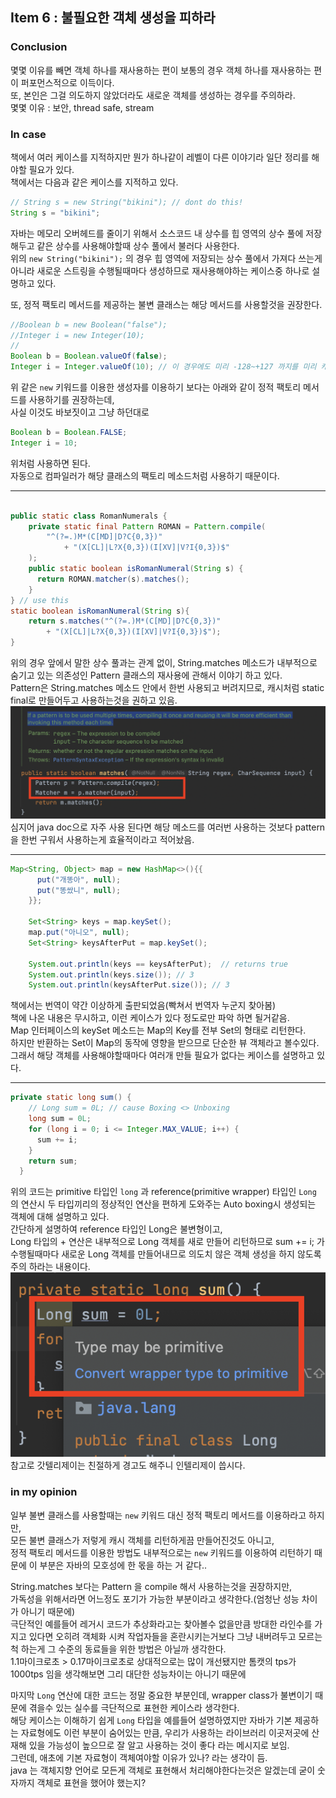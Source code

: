 ## Item 6 : 불필요한 객체 생성을 피하라 
### Conclusion
몇몇 이유를 빼면 객체 하나를 재사용하는 편이 보통의 경우 객체 하나를 재사용하는 편이 퍼포먼스적으로 이득이다.  
또, 본인은 그걸 의도하지 않았더라도 새로운 객체를 생성하는 경우를 주의하라.  
몇몇 이유 : 보안, thread safe, stream

### In case
책에서 여러 케이스를 지적하지만 뭔가 하나같이 레벨이 다른 이야기라 일단 정리를 해야할 필요가 있다.  
책에서는 다음과 같은 케이스를 지적하고 있다.  
```java
// String s = new String("bikini"); // dont do this!
String s = "bikini"; 
```
자바는 메모리 오버헤드를 줄이기 위해서 소스코드 내 상수를 힙 영역의 상수 풀에 저장해두고 같은 상수를 사용해야할때 상수 풀에서 불러다 사용한다.  
위의 `new String("bikini");` 의 경우 힙 영역에 저장되는 상수 풀에서 가져다 쓰는게 아니라 새로운 스트링을 수행될때마다 생성하므로 재사용해야하는 케이스중 하나로 설명하고 있다.

또, 정적 팩토리 메서드를 제공하는 불변 클래스는 해당 메서드를 사용할것을 권장한다.
```java
//Boolean b = new Boolean("false");
//Integer i = new Integer(10);
// 
Boolean b = Boolean.valueOf(false);
Integer i = Integer.valueOf(10); // 이 경우에도 미리 -128~+127 까지를 미리 캐시해두었다고 한다. Long도 마찬가지 
```
위 같은 `new` 키워드를 이용한 생성자를 이용하기 보다는 아래와 같이 정적 팩토리 메서드를 사용하기를 권장하는데,   
사실 이것도 바보짓이고 그냥 하던대로 
```java
Boolean b = Boolean.FALSE;
Integer i = 10;
```
위처럼 사용하면 된다.  
자동으로 컴파일러가 해당 클래스의 팩토리 메소드처럼 사용하기 때문이다.  

***

```java

public static class RomanNumerals {
    private static final Pattern ROMAN = Pattern.compile(
        "^(?=.)M*(C[MD]|D?C{0,3})"
            + "(X[CL]|L?X{0,3})(I[XV]|V?I{0,3})$"
    );
    public static boolean isRomanNumeral(String s) {
      return ROMAN.matcher(s).matches();
    }
} // use this
static boolean isRomanNumeral(String s){
    return s.matches("^(?=.)M*(C[MD]|D?C{0,3})"
        + "(X[CL]|L?X{0,3})(I[XV]|V?I{0,3})$");
}
```
위의 경우 앞에서 말한 상수 풀과는 관계 없이, String.matches 메소드가 내부적으로 숨기고 있는 의존성인 Pattern 클래스의 재사용에 관해서 이야기 하고 있다.  
Pattern은 String.matches 메소드 안에서 한번 사용되고 버려지므로, 캐시처럼 static final로 만들어두고 사용하는것을 권하고 있음.  
![String.matches](https://raw.githubusercontent.com/mycode01/linkimages/master/effective_java/efj_item6_01.png)
심지어 java doc으로 자주 사용 된다면 해당 메소드를 여러번 사용하는 것보다 pattern 을 한번 구워서 사용하는게 효율적이라고 적어놨음.  

***

```java
Map<String, Object> map = new HashMap<>(){{
      put("개똥아", null);
      put("똥쌌니", null);
    }};

    Set<String> keys = map.keySet();
    map.put("아니오", null);
    Set<String> keysAfterPut = map.keySet();

    System.out.println(keys == keysAfterPut);  // returns true
    System.out.println(keys.size()); // 3
    System.out.println(keysAfterPut.size()); // 3
```
책에서는 번역이 약간 이상하게 출판되었음(빡쳐서 번역자 누군지 찾아봄)  
책에 나온 내용은 무시하고, 이런 케이스가 있다 정도로만 파악 하면 될거같음.  
Map 인터페이스의 keySet 메소드는 Map의 Key를 전부 Set의 형태로 리턴한다.  
하지만 반환하는 Set이 Map의 동작에 영향을 받으므로 단순한 뷰 객체라고 볼수있다. 그래서 해당 객체를 사용해야할때마다 여러개 만들 필요가 없다는 케이스를 설명하고 있다.

***

```java
private static long sum() {
    // Long sum = 0L; // cause Boxing <> Unboxing
    long sum = 0L; 
    for (long i = 0; i <= Integer.MAX_VALUE; i++) {
      sum += i;
    }
    return sum;
  }
```
위의 코드는 primitive 타입인 `long` 과 reference(primitive wrapper) 타입인 `Long` 의 연산시 두 타입끼리의 정상적인 연산을 편하게 도와주는 Auto boxing시 생성되는 객체에 대해 설명하고 있다.  
간단하게 설명하여 reference 타입인 Long은 불변형이고,   
Long 타입의 + 연산은 내부적으로 Long 객체를 새로 만들어 리턴하므로 sum += i; 가 수행될때마다 새로운 Long 객체를 만들어내므로 의도치 않은 객체 생성을 하지 않도록 주의 하라는 내용이다.
![intellij](https://raw.githubusercontent.com/mycode01/linkimages/master/effective_java/efj_item6_02.png)
참고로 갓텔리제이는 친절하게 경고도 해주니 인텔리제이 씁시다.

### in my opinion
일부 불변 클래스를 사용할때는 `new` 키워드 대신 정적 팩토리 메서드를 이용하라고 하지만,  
모든 불변 클래스가 저렇게 캐시 객체를 리턴하게끔 만들어진것도 아니고,   
정적 팩토리 메서드를 이용한 방법도 내부적으로는 `new` 키워드를 이용하여 리턴하기 때문에 이 부분은 자바의 모호성에 한 몫을 하는 거 같다..

String.matches 보다는 Pattern 을 compile 해서 사용하는것을 권장하지만,  
가독성을 위해서라면 어느정도 포기가 가능한 부분이라고 생각한다.(엄청난 성능 차이가 아니기 때문에)  
극단적인 예를들어 레거시 코드가 추상화라고는 찾아볼수 없을만큼 방대한 라인수를 가지고 있다면 오히려 객체화 시켜 작업자들을 혼란시키는거보다 그냥 내버려두고 모르는척 하는게 그 수준의 동료들을 위한 방법은 아닐까 생각한다.  
1.1마이크로초 > 0.17마이크로초로 상대적으로는 많이 개선됐지만 톰캣의 tps가 1000tps 임을 생각해보면 그리 대단한 성능차이는 아니기 때문에 

마지막 `Long` 연산에 대한 코드는 정말 중요한 부분인데, wrapper class가 불변이기 때문에 겪을수 있는 실수를 극단적으로 표현한 케이스라 생각한다.  
해당 케이스는 이해하기 쉽게 `Long` 타입을 예를들어 설명하였지만 자바가 기본 제공하는 자료형에도 이런 부분이 숨어있는 만큼, 우리가 사용하는 라이브러리 이곳저곳에 산재해 있을 가능성이 높으므로 잘 알고 사용하는 것이 좋다 라는 메시지로 보임.  
그런데, 애초에 기본 자료형이 객체여야할 이유가 있나? 라는 생각이 듬.   
java 는 객체지향 언어로 모든게 객체로 표현해서 처리해야한다는것은 알겠는데 굳이 숫자까지 객체로 표현을 했어야 했는지?

